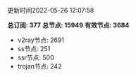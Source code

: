 更新时间2022-05-26 12:07:58

**总订阅: 377**
**总节点: 15949**
**有效节点: 3684**
- v2ray节点: 2691
- ss节点: 251
- ssr节点: 500
- trojan节点: 242
